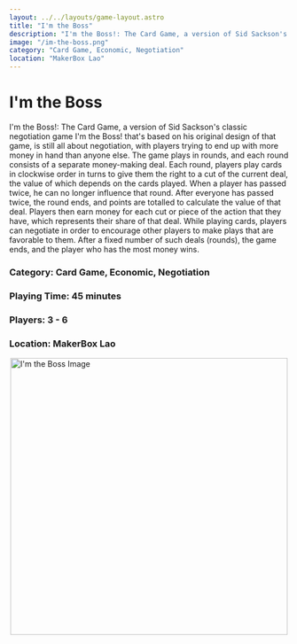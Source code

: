 ```yaml
---
layout: ../../layouts/game-layout.astro
title: "I'm the Boss"
description: "I'm the Boss!: The Card Game, a version of Sid Sackson's classic negotiation game I'm the Boss! that's based on his original design of that game, is still all about negotiation, with players trying to end up with more money in hand than anyone else."
image: "/im-the-boss.png"
category: "Card Game, Economic, Negotiation"
location: "MakerBox Lao"
---
```

# I'm the Boss

I'm the Boss!: The Card Game, a version of Sid Sackson's classic negotiation game I'm the Boss! that's based on his original design of that game, is still all about negotiation, with players trying to end up with more money in hand than anyone else.  The game plays in rounds, and each round consists of a separate money-making deal. Each round, players play cards in clockwise order in turns to give them the right to a  cut  of the current deal, the value of which depends on the cards played. When a player has passed twice, he can no longer influence that round. After everyone has passed twice, the round ends, and points are totalled to calculate the value of that deal. Players then earn money for each  cut  or piece of the action that they have, which represents their share of that deal. While playing cards, players can negotiate in order to encourage other players to make plays that are favorable to them.  After a fixed number of such deals (rounds), the game ends, and the player who has the most money wins.  

### Category: Card Game, Economic, Negotiation

### Playing Time: 45 minutes

### Players: 3 - 6

### Location: MakerBox Lao

<img src="/im-the-boss.png" alt="I'm the Boss Image" width="500" style="display: block; margin: 0 auto">

